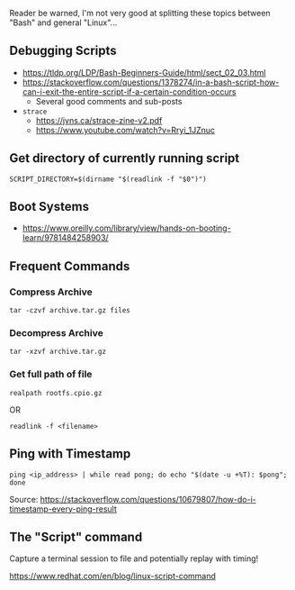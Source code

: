 Reader be warned, I'm not very good at splitting these topics between "Bash" and general "Linux"...

## Debugging Scripts
- https://tldp.org/LDP/Bash-Beginners-Guide/html/sect_02_03.html
- https://stackoverflow.com/questions/1378274/in-a-bash-script-how-can-i-exit-the-entire-script-if-a-certain-condition-occurs
  - Several good comments and sub-posts
- `strace`
  - https://jvns.ca/strace-zine-v2.pdf
  - https://www.youtube.com/watch?v=Rryi_1JZnuc

## Get directory of currently running script

```
SCRIPT_DIRECTORY=$(dirname "$(readlink -f "$0")")
```

## Boot Systems
- https://www.oreilly.com/library/view/hands-on-booting-learn/9781484258903/

## Frequent Commands


### Compress Archive
`tar -czvf archive.tar.gz files`


### Decompress Archive
`tar -xzvf archive.tar.gz`


### Get full path of file

`realpath rootfs.cpio.gz`

OR

`readlink -f <filename>`


## Ping with Timestamp

`ping <ip_address> | while read pong; do echo "$(date -u +%T): $pong"; done`

Source: https://stackoverflow.com/questions/10679807/how-do-i-timestamp-every-ping-result

## The "Script" command

Capture a terminal session to file and potentially replay with timing!

https://www.redhat.com/en/blog/linux-script-command
